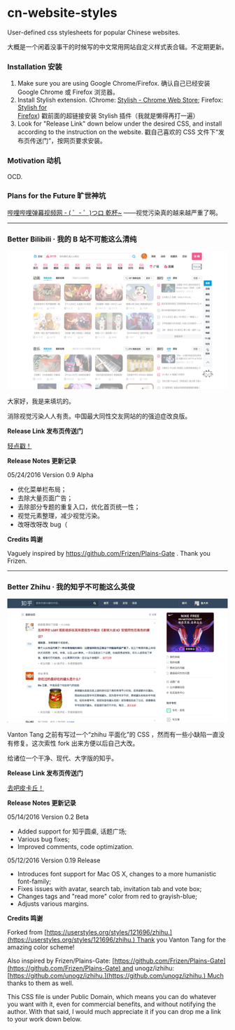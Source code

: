 # cn-website-styles
User-defined css stylesheets for popular Chinese websites.

大概是一个闲着没事干的时候写的中文常用网站自定义样式表合辑。不定期更新。

### Installation 安装

1. Make sure you are using Google Chrome/Firefox. 确认自己已经安装 Google Chrome 或 Firefox 浏览器。
2. Install Stylish extension. (Chrome: [Stylish - Chrome Web Store](https://chrome.google.com/webstore/detail/stylish/fjnbnpbmkenffdnngjfgmeleoegfcffe/); Firefox: [Stylish for Firefox](https://addons.mozilla.org/en-US/firefox/addon/stylish/?src=external-userstyleshome/)) 戳前面的超链接安装 Stylish 插件（我就是懒得再打一遍）
3. Look for "Release Link" down below under the desired CSS, and install according to the instruction on the website. 戳自己喜欢的 CSS 文件下“发布页传送门”，按网页要求安装。

### Motivation 动机

OCD.

### Plans for the Future 旷世神坑

[哔哩哔哩弹幕视频网 - ( ゜- ゜)つロ 乾杯~](http://www.bilibili.com/) ——视觉污染真的越来越严重了啊。

---

### Better Bilibili · 我的 B 站不可能这么清纯

![Index](/Screenshots/better-bilibili-index.jpg)

大家好，我是来填坑的。

消除视觉污染人人有责。中国最大同性交友网站的的强迫症改良版。

**Release Link 发布页传送门**

[轻点戳！](https://userstyles.org/styles/128246/b-v0-9-alpha)

**Release Notes 更新记录**

05/24/2016 Version 0.9 Alpha

- 优化菜单栏布局；
- 去除大量页面广告；
- 去除部分专题的重复入口，优化首页统一性；
- 视觉元素整理，减少视觉污染。
- 改呀改呀改 bug（

**Credits 鸣谢**

Vaguely inspired by https://github.com/Frizen/Plains-Gate . Thank you Frizen.

---

### Better Zhihu · 我的知乎不可能这么英俊

![Index](/Screenshots/better-zhihu-index.jpg)

Vanton Tang 之前有写过一个“zhihu 平面化”的 CSS ，然而有一些小缺陷一直没有修复。这次索性 fork 出来方便以后自己大改。

给诸位一个干净、现代、大字版的知乎。

**Release Link 发布页传送门**

[去吧皮卡丘！](https://userstyles.org/styles/127802/better-zhihu)

**Release Notes 更新记录**

05/14/2016 Version 0.2 Beta

- Added support for 知乎圆桌, 话题广场;
- Various bug fixes;
- Improved comments, code optimization.

05/12/2016 Version 0.19 Release

- Introduces font support for Mac OS X, changes to a more humanistic font-family;
- Fixes issues with avatar, search tab, invitation tab and vote box;
- Changes tags and "read more" color from red to grayish-blue;
- Adjusts various margins.

**Credits 鸣谢**

Forked from [https://userstyles.org/styles/121696/zhihu.](https://userstyles.org/styles/121696/zhihu.) Thank you Vanton Tang for the amazing color scheme!

Also inspired by Frizen/Plains-Gate: [https://github.com/Frizen/Plains-Gate](https://github.com/Frizen/Plains-Gate) and unogz/izhihu: [https://github.com/unogz/izhihu.](https://github.com/unogz/izhihu.) Much thanks to them as well.

This CSS file is under Public Domain, which means you can do whatever you want with it, even for commercial benefits, and without notifying the author. With that said, I would much appreciate it if you can drop me a link to your work down below.

